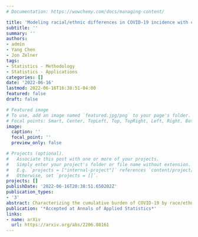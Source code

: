 ```yaml
---
# Documentation: https://wowchemy.com/docs/managing-content/

title: 'Modeling racial/ethnic differences in COVID-19 incidence with covariates subject to non-random missingness'
subtitle: ''
summary: ''
authors:
- admin
- Yang Chen
- Jon Zelner
tags:
- Statistics - Methodology
- Statistics - Applications
categories: []
date: '2022-06-16'
lastmod: 2022-06-16T16:38:51-04:00
featured: false
draft: false

# Featured image
# To use, add an image named `featured.jpg/png` to your page's folder.
# Focal points: Smart, Center, TopLeft, Top, TopRight, Left, Right, BottomLeft, Bottom, BottomRight.
image:
  caption: ''
  focal_point: ''
  preview_only: false

# Projects (optional).
#   Associate this post with one or more of your projects.
#   Simply enter your project's folder or file name without extension.
#   E.g. `projects = ["internal-project"]` references `content/project/deep-learning/index.md`.
#   Otherwise, set `projects = []`.
projects: []
publishDate: '2022-06-16T20:38:51.650202Z'
publication_types:
- '3'
abstract: Characterizing the cumulative burden of COVID-19 by race/ethnicity is of the utmost importance for public health researchers and policy makers in order to design effective mitigation measures. This analysis is hampered, however, by surveillance case data with substantial missingness in race and ethnicity covariates. Worse yet, this missingness likely depends on the values of these missing covariates, i.e. they are not missing at random (NMAR). We propose a Bayesian parametric model that leverages joint information on spatial variation in the disease and covariate missingness processes and can accommodate both MAR and NMAR missingness. We show that the model is locally identifiable when the spatial distribution of the population covariates is known and observed cases can be associated with a spatial unit of observation. We also use a simulation study to investigate the model's finite-sample performance. We compare our model's performance on NMAR data against complete-case analysis and multiple imputation (MI), both of which are commonly used by public health researchers when confronted with missing categorical covariates. Finally, we model spatial variation in cumulative COVID-19 incidence in Wayne County, Michigan using data from the Michigan Department and Health and Human Services. The analysis suggests that population relative risk estimates by race during the early part of the COVID-19 pandemic in Michigan were understated for non-white residents compared to white residents when cases missing race were dropped or had these values imputed using MI.
publication: '*Accepted at Annals of Applied Statistics*'
links:
- name: arXiv
  url: https://arxiv.org/abs/2206.08161
---
```

